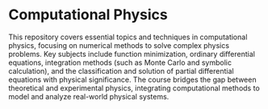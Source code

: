 # Computational Physics
This repository covers essential topics and techniques in computational physics, focusing on numerical methods to solve complex physics problems. Key subjects include function minimization, ordinary differential equations, integration methods (such as Monte Carlo and symbolic calculation), and the classification and solution of partial differential equations with physical significance. The course bridges the gap between theoretical and experimental physics, integrating computational methods to model and analyze real-world physical systems.
